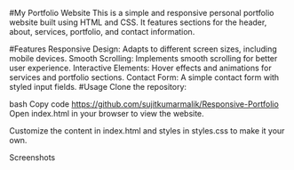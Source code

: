 #My Portfolio Website
This is a simple and responsive personal portfolio website built using HTML and CSS. It features sections for the header, about, services, portfolio, and contact information.

#Features
Responsive Design: Adapts to different screen sizes, including mobile devices.
Smooth Scrolling: Implements smooth scrolling for better user experience.
Interactive Elements: Hover effects and animations for services and portfolio sections.
Contact Form: A simple contact form with styled input fields.
#Usage
Clone the repository:

bash
Copy code
https://github.com/sujitkumarmalik/Responsive-Portfolio
Open index.html in your browser to view the website.

Customize the content in index.html and styles in styles.css to make it your own.

Screenshots
